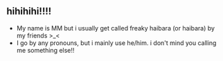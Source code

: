 ## hihihihi!!!!
+ My name is MM but i usually get called freaky haibara (or haibara) by my friends >_<
+ I go by any pronouns, but i mainly use he/him. i don't mind you calling me something else!!
  

